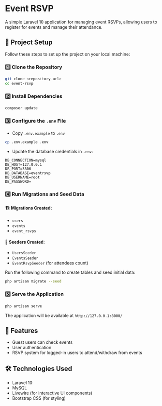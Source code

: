 # Event RSVP

A simple Laravel 10 application for managing event RSVPs, allowing users to register for events and manage their attendance.

## 🚀 Project Setup

Follow these steps to set up the project on your local machine:

### 1️⃣ Clone the Repository
```sh
git clone <repository-url>
cd event-rsvp
```

### 2️⃣ Install Dependencies
```sh
composer update
```

### 3️⃣ Configure the `.env` File
- Copy `.env.example` to `.env`
```sh
cp .env.example .env
```
- Update the database credentials in `.env`:
```env
DB_CONNECTION=mysql
DB_HOST=127.0.0.1
DB_PORT=3306
DB_DATABASE=eventrsvp
DB_USERNAME=root
DB_PASSWORD=
```

### 4️⃣ Run Migrations and Seed Data

#### 🏗️ Migrations Created:
- `users`
- `events`
- `event_rsvps`

#### 🌱 Seeders Created:
- `UsersSeeder`
- `EventsSeeder`
- `EventRsvpSeeder` (for attendees count)

Run the following command to create tables and seed initial data:
```sh
php artisan migrate --seed
```

### 5️⃣ Serve the Application
```sh
php artisan serve
```
The application will be available at `http://127.0.0.1:8000/`

## 📌 Features
- Guest users can check events
- User authentication
- RSVP system for logged-in users to attend/withdraw from events

## 🛠️ Technologies Used
- Laravel 10
- MySQL
- Livewire (for interactive UI components)
- Bootstrap CSS (for styling)